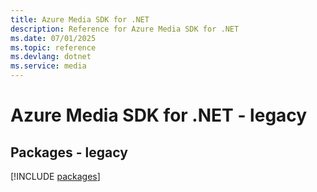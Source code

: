 ```yaml
---
title: Azure Media SDK for .NET
description: Reference for Azure Media SDK for .NET
ms.date: 07/01/2025
ms.topic: reference
ms.devlang: dotnet
ms.service: media
---
```

# Azure Media SDK for .NET - legacy
## Packages - legacy
[!INCLUDE [packages](media-index.md)]